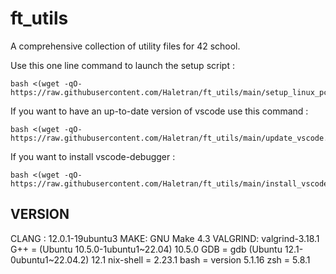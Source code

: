 # ft_utils
A comprehensive collection of utility files for 42 school. 

Use this one line command to launch the setup script :

```
bash <(wget -qO- https://raw.githubusercontent.com/Haletran/ft_utils/main/setup_linux_pc.sh)
```

If you want to have an up-to-date version of vscode use this command :

```
bash <(wget -qO- https://raw.githubusercontent.com/Haletran/ft_utils/main/update_vscode.sh)
```

If you want to install vscode-debugger :

```
bash <(wget -qO- https://raw.githubusercontent.com/Haletran/ft_utils/main/install_vscode_debugger.sh)
```



## VERSION

CLANG : 12.0.1-19ubuntu3
MAKE: GNU Make 4.3
VALGRIND: valgrind-3.18.1
G++ = (Ubuntu 10.5.0-1ubuntu1~22.04) 10.5.0
GDB = gdb (Ubuntu 12.1-0ubuntu1~22.04.2) 12.1
nix-shell = 2.23.1
bash = version 5.1.16
zsh = 5.8.1
